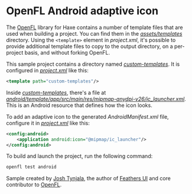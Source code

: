 # OpenFL Android adaptive icon

The [OpenFL](https://openfl.org) library for Haxe contains a number of template files that are used when building a project. You can find them in the [_assets/templates_](https://github.com/openfl/openfl/tree/develop/assets/templates) directory. Using the `<template>` element in _project.xml_, it's possible to provide additional template files to copy to the output directory, on a per-project basis, and without forking OpenFL.

This sample project contains a directory named [_custom-templates_](https://github.com/joshtynjala/openfl-android-adaptive-icon-sample/tree/main/custom-templates). It is configured in [_project.xml_](https://github.com/joshtynjala/openfl-android-adaptive-icon-sample/tree/main/project.xml) like this:

```xml
<template path="custom-templates"/>
```

Inside [_custom-templates_](https://github.com/joshtynjala/openfl-android-adaptive-icon-sample/tree/main/custom-templates), there's a file at [_android/template/app/src/main/res/mipmap-anydpi-v26/ic\_launcher.xml_](https://github.com/joshtynjala/openfl-android-adaptive-icon-sample/tree/main/custom-templates/android/template/app/src/main/res/mipmap-anydpi-v26/ic_launcher.xml). This is an Android resource that defines how the icon looks.

To add an adaptive icon to the generated _AndroidManifest.xml_ file, configure it in [_project.xml_](https://github.com/joshtynjala/openfl-android-adaptive-icon-sample/tree/main/project.xml) like this:

```xml
<config:android>
	<application android:icon="@mipmap/ic_launcher"/>
</config:android>
```

To build and launch the project, run the following command:

```sh
openfl test android
```

Sample created by [Josh Tynjala](https://github.com/sponsors/joshtynjala), the author of [Feathers UI](https://feathersui.com/) and core contributor to [OpenFL](https://openfl.org/).
